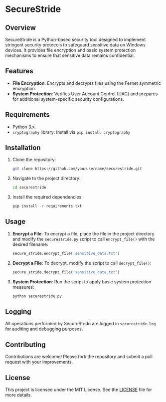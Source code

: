 # SecureStride

## Overview
SecureStride is a Python-based security tool designed to implement stringent security protocols to safeguard sensitive data on Windows devices. It provides file encryption and basic system protection mechanisms to ensure that sensitive data remains confidential.

## Features
- **File Encryption**: Encrypts and decrypts files using the Fernet symmetric encryption.
- **System Protection**: Verifies User Account Control (UAC) and prepares for additional system-specific security configurations.

## Requirements
- Python 3.x
- `cryptography` library: Install via `pip install cryptography`

## Installation
1. Clone the repository:
   ```bash
   git clone https://github.com/yourusername/securestride.git
   ```
2. Navigate to the project directory:
   ```bash
   cd securestride
   ```
3. Install the required dependencies:
   ```bash
   pip install -r requirements.txt
   ```

## Usage
1. **Encrypt a File**:
   To encrypt a file, place the file in the project directory and modify the `securestride.py` script to call `encrypt_file()` with the desired filename:
   ```python
   secure_stride.encrypt_file('sensitive_data.txt')
   ```

2. **Decrypt a File**:
   To decrypt, modify the script to call `decrypt_file()`:
   ```python
   secure_stride.decrypt_file('sensitive_data.txt')
   ```

3. **System Protection**:
   Run the script to apply basic system protection measures:
   ```bash
   python securestride.py
   ```

## Logging
All operations performed by SecureStride are logged in `securestride.log` for auditing and debugging purposes.

## Contributing
Contributions are welcome! Please fork the repository and submit a pull request with your improvements.

## License
This project is licensed under the MIT License. See the [LICENSE](LICENSE) file for more details.